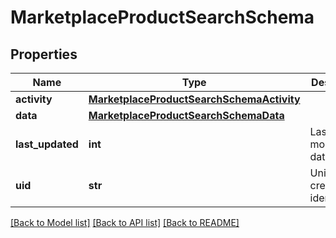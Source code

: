 # MarketplaceProductSearchSchema


## Properties
Name | Type | Description | Notes
------------ | ------------- | ------------- | -------------
**activity** | [**MarketplaceProductSearchSchemaActivity**](MarketplaceProductSearchSchemaActivity.md) |  | 
**data** | [**MarketplaceProductSearchSchemaData**](MarketplaceProductSearchSchemaData.md) |  | 
**last_updated** | **int** | Last modification date. | 
**uid** | **str** | Unique credit card identifier. | 

[[Back to Model list]](../README.md#documentation-for-models) [[Back to API list]](../README.md#documentation-for-api-endpoints) [[Back to README]](../README.md)



